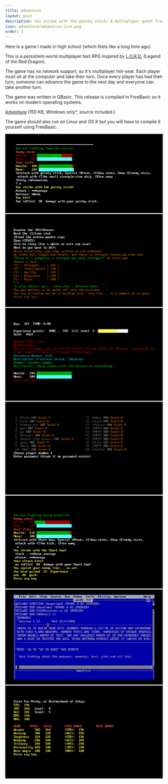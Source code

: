 ```yaml
---
title: Adventure
layout: post
description: You strike with the pointy stick! A multiplayer quest from the turn of the century.
icon: adventure/adventure-icon.png
order: 1
---
```

Here is a game I made in high school (which feels like a long time ago).

This is a persistent-world multiplayer text RPG inspired by <a href="http://en.wikipedia.org/wiki/Legend_of_the_Red_Dragon">L.O.R.D.</a> (Legend of the Red Dragon).

The game has no network support, so it's multiplayer hot-seat. Each player must sit at the computer and take their turn. Once every player has had their turn, someone can advance the game to the next day and everyone can take another turn.

The game was written in QBasic. This release is compiled in FreeBasic so it works on modern operating systems.

<p><a onclick="_gaq.push(['_trackEvent','Download','Game',this.href]);" href="adv-2010-06-29.zip">Adventure</a> (150 KB, Windows only*, source included.)</p>

The game should also run on Linux and OS X but you will have to compile it yourself using FreeBasic.

<img src="adventure-combat-vs-tama.png"/>
<img src="adventure-event.png"/>
<img src="adventure-inventory.png"/>
<img src="adventure-player-select.png"/>
<img src="adventure-combat.png"/>
<img src="adventure-source.png"/>
<img src="adventure-stats.png"/>